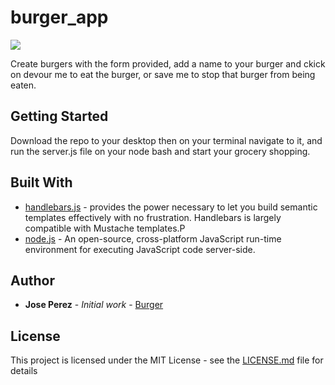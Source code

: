 # burger_app
<img src="public/assets/images/burgerApp.gif">


Create burgers with the form provided, add a name to your burger and ckick on devour me to eat the burger, or save me to stop that burger from being eaten.

## Getting Started

Download the repo to your desktop then on your terminal navigate to it, and run the server.js file on your node bash and start your grocery shopping.


## Built With

* [handlebars.js](https://handlebarsjs.com/) - provides the power necessary to let you build semantic templates effectively with no frustration. Handlebars is largely compatible with Mustache templates.P
* [node.js](https://nodejs.org/) - An open-source, cross-platform JavaScript run-time environment for executing JavaScript code server-side.


## Author

* **Jose Perez** - *Initial work* - [Burger](https://github.com/jperez650/burger_app)


## License

This project is licensed under the MIT License - see the [LICENSE.md](LICENSE.md) file for details